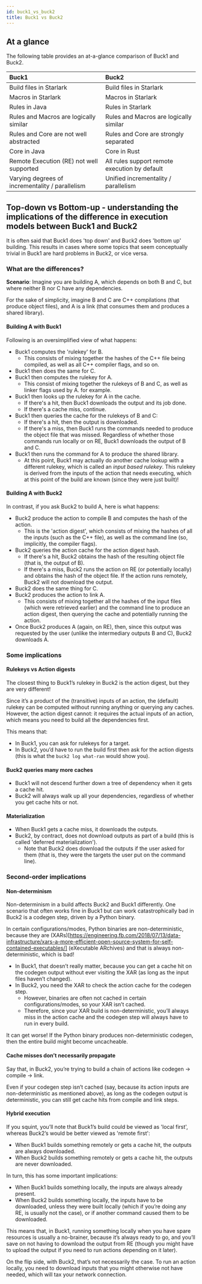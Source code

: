 ```yaml
---
id: buck1_vs_buck2
title: Buck1 vs Buck2
---
```


## At a glance

The following table provides an at-a-glance comparison of Buck1 and Buck2.

| Buck1                                           | Buck2                                         |
| :---------------------------------------------- | :-------------------------------------------- |
| Build files in Starlark                         | Build files in Starlark                       |
| Macros in Starlark                              | Macros in Starlark                            |
| Rules in Java                                   | Rules in Starlark                             |
| Rules and Macros are logically similar          | Rules and Macros are logically similar        |
| Rules and Core are not well abstracted          | Rules and Core are strongly separated         |
| Core in Java                                    | Core in Rust                                  |
| Remote Execution (RE) not well supported        | All rules support remote execution by default |
| Varying degrees of incrementality / parallelism | Unified incrementality / parallelism          |

## Top-down vs Bottom-up - understanding the implications of the difference in execution models between Buck1 and Buck2

It is often said that Buck1 does 'top down' and Buck2 does 'bottom up' building.
This results in cases where some topics that seem conceptually trivial in Buck1
are hard problems in Buck2, or vice versa.

### What are the differences?

**Scenario**: Imagine you are building A, which depends on both B and C, but
where neither B nor C have any dependencies.

For the sake of simplicity, imagine B and C are C++ compilations (that produce
object files), and A is a link (that consumes them and produces a shared
library).

#### Building A with Buck1

Following is an oversimplified view of what happens:

- Buck1 computes the 'rulekey' for B.
  - This consists of mixing together the hashes of the C++ file being compiled,
    as well as all C++ compiler flags, and so on.
- Buck1 then does the same for C.
- Buck1 then computes the rulekey for A.
  - This consist of mixing together the rulekeys of B and C, as well as linker
    flags used by A. for example.
- Buck1 then looks up the rulekey for A in the cache.
  - If there's a hit, then Buck1 downloads the output and its job done.
  - If there's a cache miss, continue.
- Buck1 then queries the cache for the rulekeys of B and C:
  - If there's a hit, then the output is downloaded.
  - If there's a miss, then Buck1 runs the commands needed to produce the object
    file that was missed. Regardless of whether those commands run locally or on
    RE, Buck1 downloads the output of B and C.
- Buck1 then runs the command for A to produce the shared library.
  - At this point, Buck1 may actually do another cache lookup with a different
    rulekey, which is called an _input based rulekey_. This rulekey is derived
    from the inputs of the action that needs executing, which at this point of
    the build are known (since they were just built)!

#### Building A with Buck2

In contrast, if you ask Buck2 to build A, here is what happens:

- Buck2 produce the action to compile B and computes the hash of the action.
  - This is the 'action digest', which consists of mixing the hashes of all the
    inputs (such as the C++ file), as well as the command line (so, implicitly,
    the compiler flags).
- Buck2 queries the action cache for the action digest hash.
  - If there's a hit, Buck2 obtains the hash of the resulting object file (that
    is, the output of B).
  - If there's a miss, Buck2 runs the action on RE (or potentially locally) and
    obtains the hash of the object file. If the action runs remotely, Buck2 will
    not download the output.
- Buck2 does the same thing for C.
- Buck2 produces the action to link A.
  - This consists of mixing together all the hashes of the input files (which
    were retrieved earlier) and the command line to produce an action digest,
    then querying the cache and potentially running the action.
- Once Buck2 produces A (again, on RE), then, since this output was requested by
  the user (unlike the intermediary outputs B and C), Buck2 downloads A.

### Some implications

#### Rulekeys vs Action digests

The closest thing to Buck1’s rulekey in Buck2 is the action digest, but they are
very different!

Since it’s a product of the (transitive) inputs of an action, the (default)
rulekey can be computed without running anything or querying any caches.
However, the action digest cannot: it requires the actual inputs of an action,
which means you need to build all the dependencies first.

This means that:

- In Buck1, you can ask for rulekeys for a target.
- In Buck2, you’d have to run the build first then ask for the action digests
  (this is what the `buck2 log what-ran` would show you).

#### Buck2 queries many more caches

- Buck1 will not descend further down a tree of dependency when it gets a cache
  hit.
- Buck2 will always walk up all your dependencies, regardless of whether you get
  cache hits or not.

#### Materialization

- When Buck1 gets a cache miss, it downloads the outputs.
- Buck2, by contract, does not download outputs as part of a build (this is
  called 'deferred materialization').
  - Note that Buck2 does download the outputs if the user asked for them (that
    is, they were the targets the user put on the command line).

### Second-order implications

#### Non-determinism

Non-determinism in a build affects Buck2 and Buck1 differently. One scenario
that often works fine in Buck1 but can work catastrophically bad in Buck2 is a
codegen step, driven by a Python binary.

In certain configurations/modes, Python binaries are non-deterministic, because
they are
(XARs)[https://engineering.fb.com/2018/07/13/data-infrastructure/xars-a-more-efficient-open-source-system-for-self-contained-executables/]
(eXecutable ARchives) and that is always non-deterministic, which is bad!

- In Buck1, that doesn’t really matter, because you can get a cache hit on the
  codegen output without ever visiting the XAR (as long as the input files
  haven’t changed).
- In Buck2, you need the XAR to check the action cache for the codegen step.
  - However, binaries are often not cached in certain configurations/modes, so
    your XAR isn’t cached.
  - Therefore, since your XAR build is non-deterministic, you’ll always miss in
    the action cache and the codegen step will always have to run in every
    build.

It can get worse! If the Python binary produces non-deterministic codegen, then
the entire build might become uncacheable.

#### Cache misses don’t necessarily propagate

Say that, in Buck2, you’re trying to build a chain of actions like codegen ->
compile -> link.

Even if your codegen step isn’t cached (say, because its action inputs are
non-deterministic as mentioned above), as long as the codegen output is
deterministic, you can still get cache hits from compile and link steps.

#### Hybrid execution

If you squint, you’ll note that Buck1’s build could be viewed as 'local first',
whereas Buck2’s would be better viewed as 'remote first':

- When Buck1 builds something remotely or gets a cache hit, the outputs are
  always downloaded.
- When Buck2 builds something remotely or gets a cache hit, the outputs are
  never downloaded.

In turn, this has some important implications:

- When Buck1 builds something locally, the inputs are always already present.
- When Buck2 builds something locally, the inputs have to be downloaded, unless
  they were built locally (which if you’re doing any RE, is usually not the
  case), or if another command caused them to be downloaded.

This means that, in Buck1, running something locally when you have spare
resources is usually a no-brainer, because it’s always ready to go, and you’ll
save on not having to download the output from RE (though you might have to
upload the output if you need to run actions depending on it later).

On the flip side, with Buck2, that’s not necessarily the case. To run an action
locally, you need to download inputs that you might otherwise not have needed,
which will tax your network connection.
